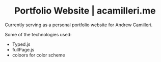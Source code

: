 <h1 align="center">
    Portfolio Website | acamilleri.me
</h1>

Currently serving as a personal portfolio website for Andrew Camilleri.

Some of the technologies used:
* Typed.js
* fullPage.js
* coloors for color scheme
